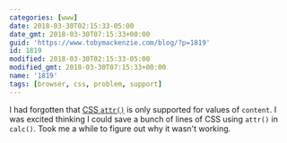 ```yaml
---
categories: [www]
date: 2018-03-30T02:15:33-05:00
date_gmt: 2018-03-30T07:15:33+00:00
guid: 'https://www.tobymackenzie.com/blog/?p=1819'
id: 1819
modified: 2018-03-30T02:15:33-05:00
modified_gmt: 2018-03-30T07:15:33+00:00
name: '1819'
tags: [browser, css, problem, support]
---
```


I had forgotten that [CSS `attr()`](https://developer.mozilla.org/en-US/docs/Web/CSS/attr) is only supported for values of `content`.<!--more-->  I was excited thinking I could save a bunch of lines of CSS using `attr()` in `calc()`.  Took me a while to figure out why it wasn't working.
